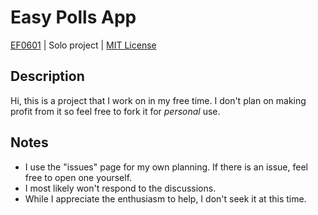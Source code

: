 # Easy Polls App
[EF0601](https://github.com/EF0601) | Solo project | [MIT License](https://mit-license.org/)
## Description
Hi, this is a project that I work on in my free time. I don't plan on making profit from it so feel free to fork it for _personal_ use.
## Notes
- I use the "issues" page for my own planning. If there is an issue, feel free to open one yourself.
- I most likely won't respond to the discussions.
- While I appreciate the enthusiasm to help, I don't seek it at this time.
